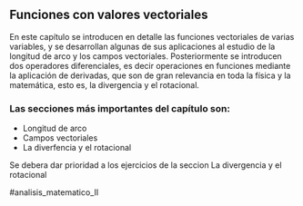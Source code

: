 ## Funciones con valores vectoriales

En este capítulo se introducen en detalle las funciones vectoriales de varias variables, y se desarrollan algunas de sus aplicaciones al estudio de la longitud de arco y los campos vectoriales. Posteriormente se introducen dos operadores diferenciales, es decir operaciones en funciones mediante la aplicación de derivadas, que son de gran relevancia en toda la física y la matemática, esto es, la divergencia y el rotacional. 

### Las secciones más importantes del capítulo son:

 - Longitud de arco
 - Campos vectoriales
 - La diverfencia y el rotacional

Se debera dar prioridad a los ejercicios de la seccion La divergencia y el rotacional

#analisis_matematico_II
